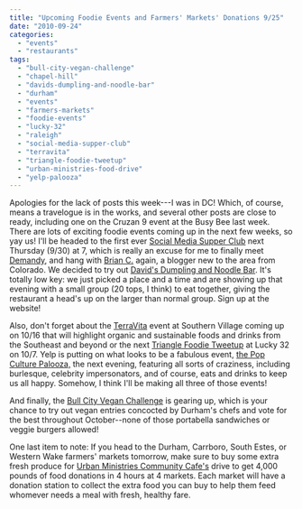 ```yaml
---
title: "Upcoming Foodie Events and Farmers' Markets' Donations 9/25"
date: "2010-09-24"
categories: 
  - "events"
  - "restaurants"
tags: 
  - "bull-city-vegan-challenge"
  - "chapel-hill"
  - "davids-dumpling-and-noodle-bar"
  - "durham"
  - "events"
  - "farmers-markets"
  - "foodie-events"
  - "lucky-32"
  - "raleigh"
  - "social-media-supper-club"
  - "terravita"
  - "triangle-foodie-tweetup"
  - "urban-ministries-food-drive"
  - "yelp-palooza"
---
```


Apologies for the lack of posts this week---I was in DC! Which, of course, means a travelogue is in the works, and several other posts are close to ready, including one on the Cruzan 9 event at the Busy Bee last week. There are lots of exciting foodie events coming up in the next few weeks, so yay us! I'll be headed to the first ever [Social Media Supper Club](http://smsc.eventbrite.com/) next Thursday (9/30) at 7, which is really an excuse for me to finally meet [Demandy](http://demandy.com/), and hang with [Brian C.](http://amplifyinggood.wordpress.com/) again, a blogger new to the area from Colorado. We decided to try out [David's Dumpling and Noodle Bar](http://www.ddandnb.com/). It's totally low key: we just picked a place and a time and are showing up that evening with a small group (20 tops, I think) to eat together, giving the restaurant a head's up on the larger than normal group. Sign up at the website!

Also, don't forget about the [TerraVita](http://www.thegourmez.com/?p=1550) event at Southern Village coming up on 10/16 that will highlight organic and sustainable foods and drinks from the Southeast and beyond or the next [Triangle Foodie Tweetup](http://www.eventbrite.com/event/856571027/autohome) at Lucky 32 on 10/7. Yelp is putting on what looks to be a fabulous event, [the Pop Culture Palooza,](http://www.yelp.com/events/raleigh-yelps-pop-culture-palooza) the next evening, featuring all sorts of craziness, including burlesque, celebrity impersonators, and of course, eats and drinks to keep us all happy. Somehow, I think I'll be making all three of those events!

And finally, the [Bull City Vegan Challenge](http://carpedurham.com/2010/08/18/the-bull-city-vegan-challenge-in-october/) is gearing up, which is your chance to try out vegan entries concocted by Durham's chefs and vote for the best throughout October--none of those portabella sandwiches or veggie burgers allowed!

One last item to note: If you head to the Durham, Carrboro, South Estes, or Western Wake farmers' markets tomorrow, make sure to buy some extra fresh produce for [Urban Ministries Community Cafe's](http://www.umdurham.org/what-we-do/cafe.html) drive to get 4,000 pounds of food donations in 4 hours at 4 markets. Each market will have a donation station to collect the extra food you can buy to help them feed whomever needs a meal with fresh, healthy fare.

